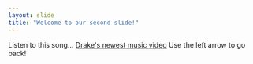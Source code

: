 ```yaml
---
layout: slide
title: "Welcome to our second slide!"
---
```

Listen to this song... [Drake's newest music video](https://www.youtube.com/watch?v=oHg5SJYRHA0)
Use the left arrow to go back!

